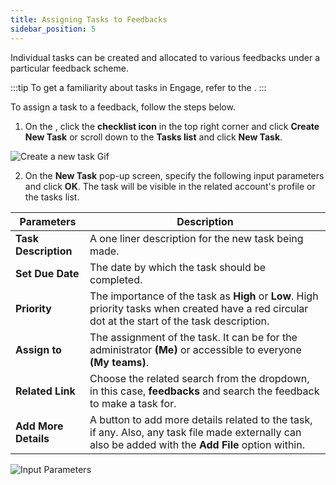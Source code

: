 ```yaml
---
title: Assigning Tasks to Feedbacks
sidebar_position: 5
---
```


Individual tasks can be created and allocated to various feedbacks under a particular feedback scheme. 

:::tip
To get a familiarity about tasks in Engage, refer to the <K2Link route="docs/engage/accounts/tasks/" text="Tasks Documentation" isInternal/>.
:::

To assign a task to a feedback, follow the steps below.

1. On the <K2Link route="dashboard" text="Engage dashboard" isEngage />, click the **checklist icon** in the top right corner and click **Create New Task** or scroll down to the **Tasks list** and click **New Task**.  

![Create a new task Gif](./create-new-task.gif)

2. On the **New Task** pop-up screen, specify the following input parameters and click **OK**. The task will be visible in the related account's profile or the tasks list.

| Parameters | Description |
| ---------- | ----------- |
| **Task Description** | A one liner description for the new task being made. |
| **Set Due Date** | The date by which the task should be completed. |  
| **Priority** | The importance of the task as **High** or **Low**. High priority tasks when created have a red circular dot at the start of the task description. | 
| **Assign to** | The assignment of the task. It can be for the administrator **(Me)** or accessible to everyone **(My teams)**. | 
| **Related Link** | Choose the related search from the dropdown, in this case, **feedbacks** and search the feedback to make a task for. |
| **Add More Details** | A button to add more details related to the task, if any. Also, any task file made externally can also be added with the **Add File** option within. |

![Input Parameters](./input-parameters.gif)